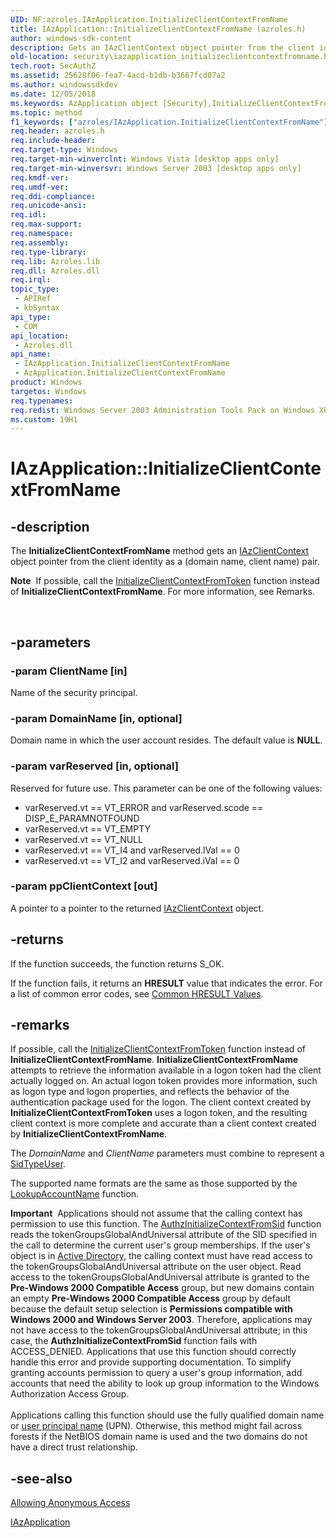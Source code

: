 ```yaml
---
UID: NF:azroles.IAzApplication.InitializeClientContextFromName
title: IAzApplication::InitializeClientContextFromName (azroles.h)
author: windows-sdk-content
description: Gets an IAzClientContext object pointer from the client identity as a (domain name, client name) pair.
old-location: security\iazapplication_initializeclientcontextfromname.htm
tech.root: SecAuthZ
ms.assetid: 25628f06-fea7-4acd-b1db-b3667fcd07a2
ms.author: windowssdkdev
ms.date: 12/05/2018
ms.keywords: AzApplication object [Security],InitializeClientContextFromName method, IAzApplication interface [Security],InitializeClientContextFromName method, IAzApplication.InitializeClientContextFromName, IAzApplication::InitializeClientContextFromName, InitializeClientContextFromName, InitializeClientContextFromName method [Security], InitializeClientContextFromName method [Security],AzApplication object, InitializeClientContextFromName method [Security],IAzApplication interface, azroles/IAzApplication::InitializeClientContextFromName, security.iazapplication_initializeclientcontextfromname
ms.topic: method
f1_keywords: ["azroles/IAzApplication.InitializeClientContextFromName"]
req.header: azroles.h
req.include-header: 
req.target-type: Windows
req.target-min-winverclnt: Windows Vista [desktop apps only]
req.target-min-winversvr: Windows Server 2003 [desktop apps only]
req.kmdf-ver: 
req.umdf-ver: 
req.ddi-compliance: 
req.unicode-ansi: 
req.idl: 
req.max-support: 
req.namespace: 
req.assembly: 
req.type-library: 
req.lib: Azroles.lib
req.dll: Azroles.dll
req.irql: 
topic_type:
 - APIRef
 - kbSyntax
api_type:
 - COM
api_location:
 - Azroles.dll
api_name:
 - IAzApplication.InitializeClientContextFromName
 - AzApplication.InitializeClientContextFromName
product: Windows
targetos: Windows
req.typenames: 
req.redist: Windows Server 2003 Administration Tools Pack on Windows XP
ms.custom: 19H1
---
```


# IAzApplication::InitializeClientContextFromName


## -description


The <b>InitializeClientContextFromName</b> method gets an <a href="https://docs.microsoft.com/windows/desktop/api/azroles/nn-azroles-iazclientcontext">IAzClientContext</a> object pointer from the client identity as a (domain name, client name) pair. <div class="alert"><b>Note</b>  If possible, call the <a href="https://docs.microsoft.com/windows/desktop/api/azroles/nf-azroles-iazapplication-initializeclientcontextfromtoken">InitializeClientContextFromToken</a>  function instead of <b>InitializeClientContextFromName</b>. For more information, see Remarks.</div>
<div> </div>



## -parameters




### -param ClientName [in]

Name of the security principal.


### -param DomainName [in, optional]

Domain name in which the user account resides. The default value is <b>NULL</b>.


### -param varReserved [in, optional]

Reserved for future use. This parameter can be one of the following values:

<ul>
<li>varReserved.vt == VT_ERROR and varReserved.scode == DISP_E_PARAMNOTFOUND</li>
<li>varReserved.vt == VT_EMPTY</li>
<li>varReserved.vt == VT_NULL</li>
<li>varReserved.vt == VT_I4 and varReserved.lVal == 0</li>
<li>varReserved.vt == VT_I2 and varReserved.iVal == 0</li>
</ul>

### -param ppClientContext [out]

A pointer to a pointer to the returned <a href="https://docs.microsoft.com/windows/desktop/api/azroles/nn-azroles-iazclientcontext">IAzClientContext</a> object.


## -returns



If the function succeeds, the function returns S_OK.

If the function fails, it returns an <b>HRESULT</b> value that indicates the error. For a list of common error codes, see <a href="https://docs.microsoft.com/windows/desktop/SecCrypto/common-hresult-values">Common HRESULT Values</a>.




## -remarks



If possible, call the <a href="https://docs.microsoft.com/windows/desktop/api/azroles/nf-azroles-iazapplication-initializeclientcontextfromtoken">InitializeClientContextFromToken</a>  function instead of <b>InitializeClientContextFromName</b>. <b>InitializeClientContextFromName</b> attempts to retrieve the information available in a logon token had the client actually logged on. An actual logon token provides more information, such as logon type and logon properties, and reflects the behavior of the authentication package used for the logon. The client context  created by <b>InitializeClientContextFromToken</b> uses a logon token, and the resulting client context is more complete and accurate than a client context created by <b>InitializeClientContextFromName</b>.

The <i>DomainName</i> and <i>ClientName</i> parameters must combine to represent a <a href="https://docs.microsoft.com/windows/desktop/api/winnt/ne-winnt-_sid_name_use">SidTypeUser</a>.

The supported name formats are the same as those supported by the <a href="https://docs.microsoft.com/windows/desktop/api/winbase/nf-winbase-lookupaccountnamea">LookupAccountName</a> function.

<div class="alert"><b>Important</b>  Applications should not assume that the calling context has permission to use this function. The <a href="https://docs.microsoft.com/windows/desktop/api/authz/nf-authz-authzinitializecontextfromsid">AuthzInitializeContextFromSid</a> function reads the tokenGroupsGlobalAndUniversal attribute of the SID specified in the call to determine the current user's group memberships. If the user's object is in <a href="https://docs.microsoft.com/windows/desktop/AD/active-directory-domain-services">Active Directory</a>, the calling context must have read access to the tokenGroupsGlobalAndUniversal attribute on the user object. Read access to the tokenGroupsGlobalAndUniversal attribute is granted  to the <b>Pre-Windows 2000 Compatible Access</b> group, but new domains contain an empty <b>Pre-Windows 2000 Compatible Access</b> group by default because the default setup selection is <b>Permissions compatible with Windows 2000 and Windows Server 2003</b>. Therefore, applications may not have access to the tokenGroupsGlobalAndUniversal attribute; in this case, the <b>AuthzInitializeContextFromSid</b> function  fails with ACCESS_DENIED. Applications that use this function should correctly handle this error and provide supporting documentation. To simplify granting accounts permission to query a user's group information, add accounts that need the ability to look up group information to the Windows Authorization Access Group.</div>
<div> </div>
Applications calling this function should use the fully qualified domain name or <a href="https://docs.microsoft.com/windows/desktop/SecGloss/u-gly">user principal name</a> (UPN). Otherwise, this method might fail across forests if the NetBIOS domain name is used and the two domains do not have a direct trust relationship.




## -see-also




<a href="https://docs.microsoft.com/windows/desktop/SecAuthZ/allowing-anonymous-access">Allowing Anonymous Access</a>



<a href="https://docs.microsoft.com/windows/desktop/api/azroles/nn-azroles-iazapplication">IAzApplication</a>
 

 

